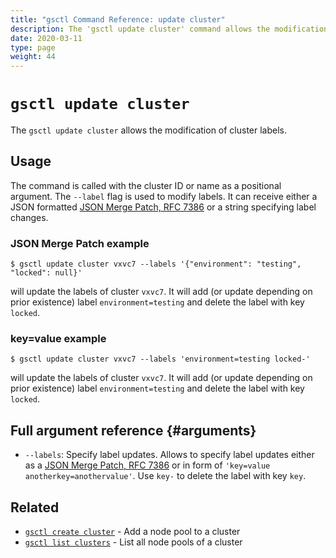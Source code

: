 ```yaml
---
title: "gsctl Command Reference: update cluster"
description: The 'gsctl update cluster' command allows the modification of cluster labels.
date: 2020-03-11
type: page
weight: 44
---
```


# `gsctl update cluster`

The `gsctl update cluster` allows the modification of cluster labels.

## Usage

The command is called with the cluster ID or name as a positional argument.
The `--label` flag is used to modify labels.
It can receive either a JSON formatted [JSON Merge Patch, RFC 7386](https://tools.ietf.org/html/rfc7386) or a string specifying label changes.

### JSON Merge Patch example

```nohighlight
$ gsctl update cluster vxvc7 --labels '{"environment": "testing", "locked": null}'
```

will update the labels of cluster `vxvc7`. It will add (or update depending on prior existence) label `environment=testing` and delete the label with key `locked`.

### key=value example

```nohighlight
$ gsctl update cluster vxvc7 --labels 'environment=testing locked-'
```

will update the labels of cluster `vxvc7`. It will add (or update depending on prior existence) label `environment=testing` and delete the label with key `locked`.

## Full argument reference {#arguments}

- `--labels`: Specify label updates. Allows to specify label updates either as a [JSON Merge Patch, RFC 7386](https://tools.ietf.org/html/rfc7386) or in form of `'key=value anotherkey=anothervalue'`.
Use `key-` to delete the label with key `key`.

## Related

- [`gsctl create cluster`](/reference/gsctl/create-cluster/) - Add a node pool to a cluster
- [`gsctl list clusters`](/reference/gsctl/list-clusters/) - List all node pools of a cluster
